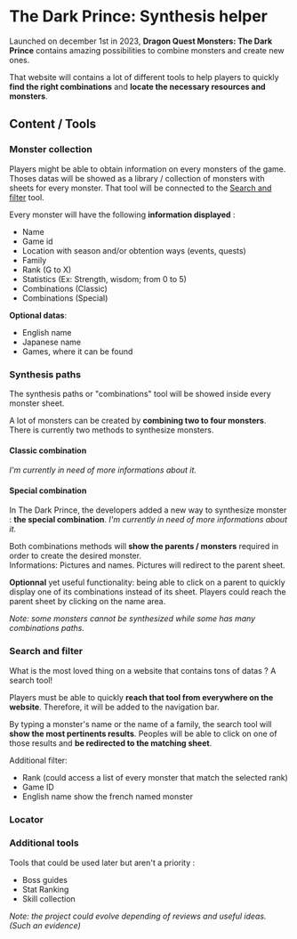 # The Dark Prince: Synthesis helper

Launched on december 1st in 2023, **Dragon Quest Monsters: The Dark Prince** contains amazing possibilities to combine monsters and create new ones. 

That website will contains a lot of different tools to help players to quickly **find the right combinations** and **locate the necessary resources and monsters**.

## Content / Tools

### Monster collection
Players might be able to obtain information on every monsters of the game. Thoses datas will be showed as a library / collection of monsters with sheets for every monster. That tool will be connected to the [Search and filter](#search-and-filter) tool.

Every monster will have the following **information displayed** :
- Name
- Game id
- Location with season and/or obtention ways (events, quests)
- Family
- Rank (G to X)
- Statistics (Ex: Strength, wisdom; from 0 to 5)
- Combinations (Classic)
- Combinations (Special)

**Optional datas**:
- English name
- Japanese name
- Games, where it can be found

### Synthesis paths
The synthesis paths or "combinations" tool will be showed inside every monster sheet. 

A lot of monsters can be created by **combining two to four monsters**. There is currently two methods to synthesize monsters.

#### Classic combination
*I'm currently in need of more informations about it.*

#### Special combination
In The Dark Prince, the developers added a new way to synthesize monster : **the special combination**.
*I'm currently in need of more informations about it.*

Both combinations methods will **show the parents / monsters** required in order to create the desired monster. <br />
Informations: Pictures and names. Pictures will redirect to the parent sheet.

**Optionnal** yet useful functionality: being able to click on a parent to quickly display one of its combinations instead of its sheet. Players could reach the parent sheet by clicking on the name area. 

*Note: some monsters cannot be synthesized while some has many combinations paths.*

### Search and filter
What is the most loved thing on a website that contains tons of datas ? A search tool!

Players must be able to quickly **reach that tool from everywhere on the website**. Therefore, it will be added to the navigation bar.

By typing a monster's name or the name of a family, the search tool will **show the most pertinents results**. Peoples will be able to click on one of those results and **be redirected to the matching sheet**.

Additional filter:
- Rank (could access a list of every monster that match the selected rank)
- Game ID
- English name show the french named monster

### Locator

### Additional tools
Tools that could be used later but aren't a priority : 
- Boss guides
- Stat Ranking
- Skill collection

*Note: the project could evolve depending of reviews and useful ideas. (Such an evidence)*